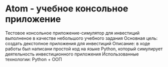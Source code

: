 # Atom - учебное консольное приложение 
Тестовое консольное приложение-симулятор для инвестиций выполненое в качестве небольшого учебного задания
Основная цель: создать декстопное приложения для инвестиций
Описание: в ходе работы был написани простой код на языке Python, который симулирует деятельность инвестиционного приложения
Использованные технологии: Python + ООП
